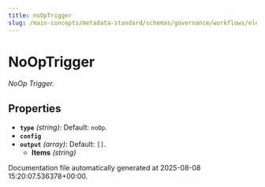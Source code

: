 ```yaml
---
title: noOpTrigger
slug: /main-concepts/metadata-standard/schemas/governance/workflows/elements/triggers/nooptrigger
---
```


# NoOpTrigger

*NoOp Trigger.*

## Properties

- **`type`** *(string)*: Default: `noOp`.
- **`config`**
- **`output`** *(array)*: Default: `[]`.
  - **Items** *(string)*


Documentation file automatically generated at 2025-08-08 15:20:07.536378+00:00.
